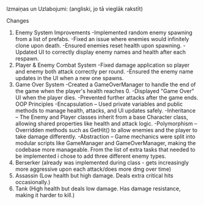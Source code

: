 Izmaiņas un Uzlabojumi: (angliski, jo tā vieglāk rakstīt)

Changes 
1. Enemy System Improvements
-Implemented random enemy spawning from a list of prefabs.
-Fixed an issue where enemies would infinitely clone upon death.
-Ensured enemies reset health upon spawning.
-Updated UI to correctly display enemy names and health after each respawn.
2. Player & Enemy Combat System
-Fixed damage application so player and enemy both attack correctly per round.
-Ensured the enemy name updates in the UI when a new one spawns.
3. Game Over System
-Created a GameOverManager to handle the end of the game when the player's health reaches 0.
-Displayed "Game Over" UI when the player dies.
-Prevented further attacks after the game ends.
OOP Principles 
-Encapsulation – Used private variables and public methods to manage health, attacks, and UI updates safely.
-Inheritance – The Enemy and Player classes inherit from a base Character class, allowing shared properties like health and attack logic.
-Polymorphism – Overridden methods such as GetHit() to allow enemies and the player to take damage differently.
-Abstraction – Game mechanics were split into modular scripts like GameManager and GameOverManager, making the codebase more manageable.
From the list of extra tasks that needed to be implemented i chose to add three different enemy types. 
1. Berserker (already was implemented during class - gets increasingly more aggressive upon each attack/does more dmg over time)
2. Assassin (Low health but high damage. Deals extra critical hits occasionally.)
3. Tank (High health but deals low damage. Has damage resistance, making it harder to kill.)
